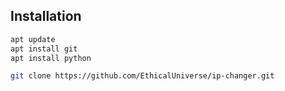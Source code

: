 ## Installation
```bash
apt update
apt install git
apt install python

```
```bash
git clone https://github.com/EthicalUniverse/ip-changer.git
```
